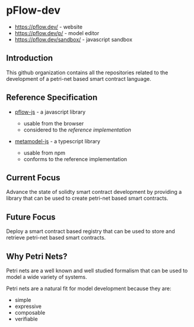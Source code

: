 # pFlow-dev

- https://pflow.dev/ - website
- https://pflow.dev/p/ - model editor
- https://pflow.dev/sandbox/ - javascript sandbox

## Introduction

This github organization contains all the repositories related
to the development of a petri-net based smart contract language.

## Reference Specification
* [pflow-js](https://github.com/pFlow-dev/pflow-js) - a javascript library
  * usable from the browser
  * considered to the *reference implementation*
   
* [metamodel-js](https://github.com/pFlow-dev/metamodel-js) - a typescript library
  * usable from npm
  * conforms to the reference implementation

## Current Focus

Advance the state of solidty smart contract development by
providing a library that can be used to create petri-net based
smart contracts.

## Future Focus

Deploy a smart contract based registry that can be used to
store and retrieve petri-net based smart contracts.

## Why Petri Nets?

Petri nets are a well known and well studied formalism that
can be used to model a wide variety of systems.

Petri nets are a natural fit for model development
because they are:

* simple
* expressive
* composable
* verifiable

